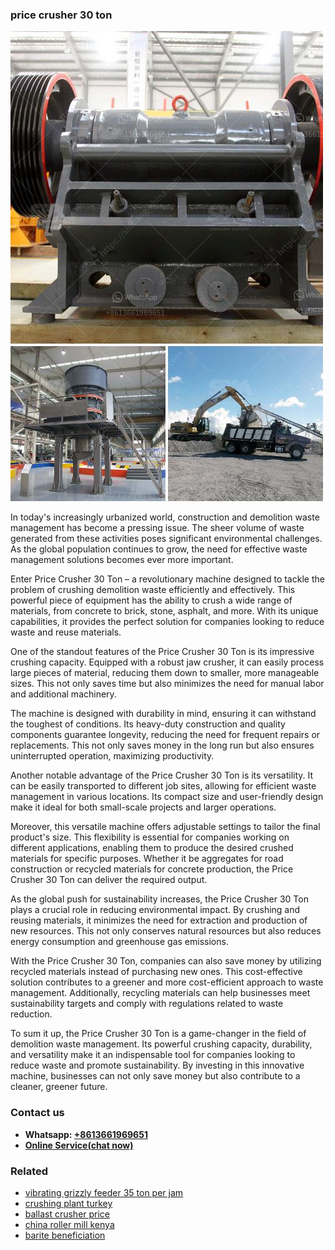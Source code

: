 <h3>price crusher 30 ton</h3><img src='1708322809.jpg' alt=''><p>In today's increasingly urbanized world, construction and demolition waste management has become a pressing issue. The sheer volume of waste generated from these activities poses significant environmental challenges. As the global population continues to grow, the need for effective waste management solutions becomes ever more important.</p><p>Enter Price Crusher 30 Ton – a revolutionary machine designed to tackle the problem of crushing demolition waste efficiently and effectively. This powerful piece of equipment has the ability to crush a wide range of materials, from concrete to brick, stone, asphalt, and more. With its unique capabilities, it provides the perfect solution for companies looking to reduce waste and reuse materials.</p><p>One of the standout features of the Price Crusher 30 Ton is its impressive crushing capacity. Equipped with a robust jaw crusher, it can easily process large pieces of material, reducing them down to smaller, more manageable sizes. This not only saves time but also minimizes the need for manual labor and additional machinery.</p><p>The machine is designed with durability in mind, ensuring it can withstand the toughest of conditions. Its heavy-duty construction and quality components guarantee longevity, reducing the need for frequent repairs or replacements. This not only saves money in the long run but also ensures uninterrupted operation, maximizing productivity.</p><p>Another notable advantage of the Price Crusher 30 Ton is its versatility. It can be easily transported to different job sites, allowing for efficient waste management in various locations. Its compact size and user-friendly design make it ideal for both small-scale projects and larger operations.</p><p>Moreover, this versatile machine offers adjustable settings to tailor the final product's size. This flexibility is essential for companies working on different applications, enabling them to produce the desired crushed materials for specific purposes. Whether it be aggregates for road construction or recycled materials for concrete production, the Price Crusher 30 Ton can deliver the required output.</p><p>As the global push for sustainability increases, the Price Crusher 30 Ton plays a crucial role in reducing environmental impact. By crushing and reusing materials, it minimizes the need for extraction and production of new resources. This not only conserves natural resources but also reduces energy consumption and greenhouse gas emissions.</p><p>With the Price Crusher 30 Ton, companies can also save money by utilizing recycled materials instead of purchasing new ones. This cost-effective solution contributes to a greener and more cost-efficient approach to waste management. Additionally, recycling materials can help businesses meet sustainability targets and comply with regulations related to waste reduction.</p><p>To sum it up, the Price Crusher 30 Ton is a game-changer in the field of demolition waste management. Its powerful crushing capacity, durability, and versatility make it an indispensable tool for companies looking to reduce waste and promote sustainability. By investing in this innovative machine, businesses can not only save money but also contribute to a cleaner, greener future.</p><h3>Contact us</h3><ul><li><strong>Whatsapp:&nbsp;<a href="https://wa.me/8613661969651">+8613661969651</a></strong></li><li><a href="https://swt.shibang-china.com/?git&amp;zhl&amp;price crusher 30 ton"><strong>Online Service(chat now)</strong></a></li></ul><h3>Related</h3><ul><li><a href='vibrating grizzly feeder 35 ton per jam.md'>vibrating grizzly feeder 35 ton per jam</a></li><li><a href='crushing plant turkey.md'>crushing plant turkey</a></li><li><a href='ballast crusher price.md'>ballast crusher price</a></li><li><a href='china roller mill kenya.md'>china roller mill kenya</a></li><li><a href='barite beneficiation.md'>barite beneficiation</a></li></ul>